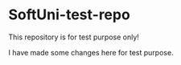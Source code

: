 # SoftUni-test-repo
This repository is for test purpose only!

I have made some changes here for test purpose.
